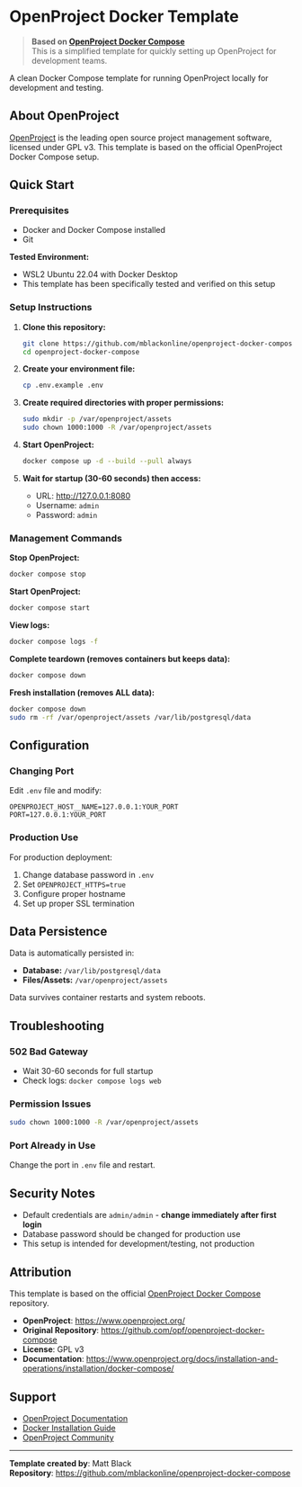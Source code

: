# OpenProject Docker Template

> **Based on [OpenProject Docker Compose](https://github.com/opf/openproject-docker-compose)**  
> This is a simplified template for quickly setting up OpenProject for development teams.

A clean Docker Compose template for running OpenProject locally for development and testing.

## About OpenProject

[OpenProject](https://www.openproject.org/) is the leading open source project management software, licensed under GPL v3. This template is based on the official OpenProject Docker Compose setup.

## Quick Start

### Prerequisites
- Docker and Docker Compose installed
- Git

**Tested Environment:**
- WSL2 Ubuntu 22.04 with Docker Desktop
- This template has been specifically tested and verified on this setup

### Setup Instructions

1. **Clone this repository:**
   ```bash
   git clone https://github.com/mblackonline/openproject-docker-compose.git
   cd openproject-docker-compose
   ```

2. **Create your environment file:**
   ```bash
   cp .env.example .env
   ```

3. **Create required directories with proper permissions:**
   ```bash
   sudo mkdir -p /var/openproject/assets
   sudo chown 1000:1000 -R /var/openproject/assets
   ```

4. **Start OpenProject:**
   ```bash
   docker compose up -d --build --pull always
   ```

5. **Wait for startup (30-60 seconds) then access:**
   - URL: http://127.0.0.1:8080
   - Username: `admin`
   - Password: `admin`

### Management Commands

**Stop OpenProject:**
```bash
docker compose stop
```

**Start OpenProject:**
```bash
docker compose start
```

**View logs:**
```bash
docker compose logs -f
```

**Complete teardown (removes containers but keeps data):**
```bash
docker compose down
```

**Fresh installation (removes ALL data):**
```bash
docker compose down
sudo rm -rf /var/openproject/assets /var/lib/postgresql/data
```

## Configuration

### Changing Port
Edit `.env` file and modify:
```
OPENPROJECT_HOST__NAME=127.0.0.1:YOUR_PORT
PORT=127.0.0.1:YOUR_PORT
```

### Production Use
For production deployment:
1. Change database password in `.env`
2. Set `OPENPROJECT_HTTPS=true`
3. Configure proper hostname
4. Set up proper SSL termination

## Data Persistence

Data is automatically persisted in:
- **Database:** `/var/lib/postgresql/data`
- **Files/Assets:** `/var/openproject/assets`

Data survives container restarts and system reboots.

## Troubleshooting

### 502 Bad Gateway
- Wait 30-60 seconds for full startup
- Check logs: `docker compose logs web`

### Permission Issues
```bash
sudo chown 1000:1000 -R /var/openproject/assets
```

### Port Already in Use
Change the port in `.env` file and restart.

## Security Notes

- Default credentials are `admin/admin` - **change immediately after first login**
- Database password should be changed for production use
- This setup is intended for development/testing, not production

## Attribution

This template is based on the official [OpenProject Docker Compose](https://github.com/opf/openproject-docker-compose) repository.

- **OpenProject**: https://www.openproject.org/
- **Original Repository**: https://github.com/opf/openproject-docker-compose
- **License**: GPL v3
- **Documentation**: https://www.openproject.org/docs/installation-and-operations/installation/docker-compose/

## Support

- [OpenProject Documentation](https://www.openproject.org/docs/)
- [Docker Installation Guide](https://www.openproject.org/docs/installation-and-operations/installation/docker-compose/)
- [OpenProject Community](https://community.openproject.org/)

---

**Template created by**: Matt Black  
**Repository**: https://github.com/mblackonline/openproject-docker-compose

